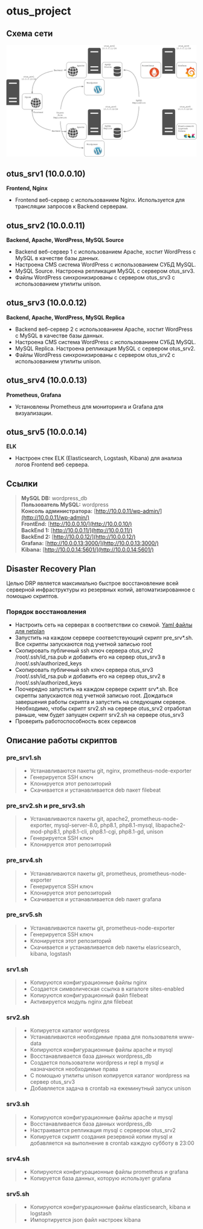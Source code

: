 # otus_project
## Схема сети

![image](network.jpg)


## otus_srv1 (10.0.0.10)
**Frontend, Nginx**
- Frontend веб-сервер с использованием Nginx. Используется для трансляции запросов к Backend серверам.

## otus_srv2 (10.0.0.11)
**Backend, Apache, WordPress, MySQL Source**
- Backend веб-сервер 1 с использованием Apache, хостит WordPress с MySQL в качестве базы данных.
- Настроена CMS система WordPress с использованием СУБД MySQL.
- MySQL Source. Настроена репликация MySQL с сервером otus_srv3.
- Файлы WordPress синхронизированы с сервером otus_srv3 с использованием утилиты unison.

## otus_srv3 (10.0.0.12)
**Backend, Apache, WordPress, MySQL Replica**
- Backend веб-сервер 2 с использованием Apache, хостит WordPress с MySQL в качестве базы данных.
- Настроена CMS система WordPress с использованием СУБД MySQL.
- MySQL Replica. Настроена репликация MySQL с сервером otus_srv2.
- Файлы WordPress синхронизированы с сервером otus_srv2 с использованием утилиты unison.

## otus_srv4 (10.0.0.13)
**Prometheus, Grafana**
- Установлены Prometheus для мониторинга и Grafana для визуализации.

## otus_srv5 (10.0.0.14)
**ELK**
- Настроен стек ELK (Elasticsearch, Logstash, Kibana) для анализа логов Frontend веб сервера.  
## Ссылки
>**MySQL DB:** wordpress_db  
>**Пользователь MySQL:** wordpress  
>**Консоль администратора:** [http://10.0.0.11/wp-admin/](http://10.0.0.11/wp-admin/)  
>**FrontEnd:** [http://10.0.0.10/](http://10.0.0.10/)  
>**BackEnd 1:** [http://10.0.0.11/](http://10.0.0.11/)  
>**BackEnd 2:** [http://10.0.0.12/](http://10.0.0.12/)  
>**Grafana:** [http://10.0.0.13:3000/](http://10.0.0.13:3000/)  
>**Kibana:** [http://10.0.0.14:5601/](http://10.0.0.14:5601/)  

## Disaster Recovery Plan
Целью DRP является максимально быстрое восстановление всей серверной инфраструктуры из резервных копий, автоматизированное с помощью скриптов.
### Порядок восстановления
- Настроить сеть на серверах в соответствии со схемой. [Yaml файлы для netplan](https://github.com/nikitinya89/otus_project/tree/main/netplan/)
- Запустить на каждом сервере соответствующий скрипт pre_srv*.sh. Все скрипты запускаются под учетной записью root
- Скопировать публичный ssh ключ сервера otus_srv2 /root/.ssh/id_rsa.pub и добавить его на сервер otus_srv3 в /root/.ssh/authorized_keys
- Скопировать публичный ssh ключ сервера otus_srv3 /root/.ssh/id_rsa.pub и добавить его на сервер otus_srv2 в /root/.ssh/authorized_keys
- Поочередно запустить на каждом сервере скрипт srv*.sh. Все скрепты запускаются под учетной записью root. Дождаться завершения работы скрипта и запустить на следующем сервере. Необходимо, чтобы скрипт srv2.sh на сервере otus_srv2 отработал раньше, чем будет запущен скрипт srv2.sh на сервере otus_srv3
- Проверить работоспособность всех сервисов

## Описание работы скриптов
### pre_srv1.sh
>- Устанавливаются пакеты git, nginx, prometheus-node-exporter
>- Генерируется SSH ключ
>- Клонируется этот репозиторий
>- Скачивается и устанавливается deb пакет filebeat

### pre_srv2.sh и pre_srv3.sh
>- Устанавливаются пакеты git, apache2, prometheus-node-exporter, mysql-server-8.0, php8.1, php8.1-mysql, libapache2-mod-php8.1, php8.1-cli, php8.1-cgi, php8.1-gd, unison
>- Генерируется SSH ключ
>- Клонируется этот репозиторий

### pre_srv4.sh
>- Устанавливаются пакеты git, prometheus, prometheus-node-exporter
>- Генерируется SSH ключ
>- Клонируется этот репозиторий
>- Скачивается и устанавливается deb пакет grafana

### pre_srv5.sh
>- Устанавливаются пакеты git, prometheus-node-exporter
>- Генерируется SSH ключ
>- Клонируется этот репозиторий
>- Скачивается и устанавливается deb пакеты elasricsearch, kibana, logstash

### srv1.sh
>- Копируются конфигурационные файлы nginx
>- Создается символическая ссылка в каталоге sites-enabled
>- Копируются конфигурационный файл filebeat
>- Активируется модуль nginx для filebeat

### srv2.sh
>- Копируется каталог wordpress
>- Устанавливаются необходимые права для пользователя www-data
>- Копируются конфигурационные файлы apache и mysql
>- Восстанавливается база данных wordpress_db
>- Создается пользователи wordpress и repl в mysql и назначаются необходимые права
>- С помощью утилиты unison копируется каталог wordpress на сервер otus_srv3
>- Добавляется задача в crontab на ежеминутный запуск unison

### srv3.sh
>- Копируются конфигурационные файлы apache и mysql
>- Восстанавливается база данных wordpress_db
>- Настраивается репликация mysql с сервером otus_srv2
>- Копируется скрипт создания резервной копии mysql и добавляется на выполнение в crontab каждую субботу в 23:00

### srv4.sh
>- Копируются конфигурационные файлы prometheus и grafana
>- Копируется база данных, которую использует grafana

### srv5.sh
>- Копируются конфигурационные файлы elasticsearch, kibana и logstash
>- Импортируется json файл настроек kibana
